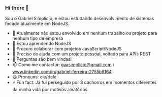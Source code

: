 ### Hi there 👋

Sou o Gabriel Simplício, e estou estudando desenvolvimento de sistemas focado atualmente em NodeJS.




- 🔭 Atualmente não estou envolvido em nenhum trabalho ou projeto para nenhum tipo de empresa
- 🌱 Estou aprendendo NodeJS
- 👯 Procuro colaborar com projetos JavaScript/NodeJS
- 🤔 Preciso de ajuda com um projeto pessoal, voltado para APIs REST
- 💬 Perguntas são bem vindas!
- 📫 Como me contactar: gaasimplicio@gmail.com / www.linkedin.com/in/gabriel-ferreira-2755b6164
- 😄 Pronouns: ele/dele
- ⚡ Fun fact: Já fui perseguido por 3 cachorros em momentos diferentes da minha vida por motivos aleatórios

